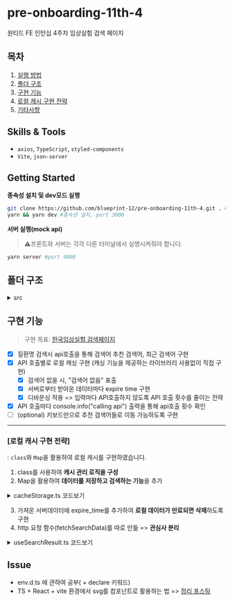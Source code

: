 # pre-onboarding-11th-4

원티드 FE 인턴십 4주차 임상실험 검색 페이지
## 목차
1. [실행 방법](getting-started)  
2. [폴더 구조](폴더-구조)  
3. [구현 기능](구현-기능)  
4. [로컬 캐시 구현 전략]([로컬-캐시-구현-전략])  
5. [기타사항](Issue)  
## Skills & Tools
- `axios`, `TypeScript`, `styled-components`
- `Vite`, `json-server`
## Getting Started

**종속성 설치 및 dev모드 실행**

```bash
git clone https://github.com/blueprint-12/pre-onboarding-11th-4.git . #현재 경로에 클론
yarn && yarn dev #종속성 설치, port 3000
```

**서버 실행(mock api)**

> ⚠프론트와 서버는 각각 다른 터미널에서 실행시켜줘야 합니다.

```bash
yarn server #port 4000
```
## 폴더 구조
<details>
  <summary>src</summary>
  
  ```markdown
  📦src
 ┣ 📂assets # .svg 등 정적 에셋을 모아두는 폴더
 ┣ 📂components # css(css in js)와 컴포넌트를 분리하기 위해 컴포넌트를 폴더로 구분
 ┃ ┣ 📂SearchBar
 ┃ ┃ ┣ 📜index.tsx
 ┃ ┃ ┗ 📜styles.tsx
 ┃ ┗ 📂SearchResultList
 ┃ ┃ ┣ 📜index.tsx
 ┃ ┃ ┗ 📜styles.tsx
 ┣ 📂hooks
 ┃ ┣ 📜useDebounce.ts # api 호출 최적화
 ┃ ┗ 📜useSearchResult.ts # 검색결과와 관련된 상태값을 저장하는 훅
 ┣ 📂layouts
 ┃ ┗ 📂SearchLayout # 검색페이지의 레이아웃
 ┃ ┃ ┣ 📜index.tsx 
 ┃ ┃ ┗ 📜styles.tsx
 ┣ 📂typings # 타입들을 모아두는 폴더입니다. 
 ┃ ┗ 📜sick.ts
 ┣ 📂utils # UI에 영향을 미치지않는 유틸리티 함수들
 ┃ ┣ 📂api # http 요청 api 관련 폴더
 ┃ ┃ ┣ 📜customAxios.ts
 ┃ ┃ ┗ 📜fetchSearchData.ts
 ┃ ┗ 📜cacheStorage.ts #로컬캐시관련 파일 class + Map으로 구현
  ```

</details>

 
## 구현 기능

> 구현 목표: [한국임상실험 검색페이지](https://clinicaltrialskorea.com/)

- [x] 질환명 검색시 api호출을 통해 검색어 추천 검색어, 최근 검색어 구현
- [x] API 호출별로 로컬 캐싱 구현 (캐싱 기능을 제공하는 라이브러리 사용없이 직접 구현)
  - [x] 검색어 없을 시, "검색어 없음" 표출
  - [x] 서버로부터 받아온 데이터마다 expire time 구현
  - [x] 디바운싱 적용 => 입력마다 API호출하지 않도록 API 호출
        횟수를 줄이는 전략
- [x] API 호출마다 console.info("calling api") 출력을 통해 api호출 횟수 확인
- [ ] (optional) 키보드만으로 추천 검색어들로 이동 가능하도록 구현
<hr/>

### [로컬 캐시 구현 전략]

: `class`와 `Map`을 활용하여 로컬 캐시를 구현하였습니다. 

1. class를 사용하여 **캐시 관리 로직을 구성**
2. Map을 활용하여 **데이터를 저장하고 검색하는 기능**을 추가
<details>
  <summary>cacheStorage.ts 코드보기</summary>

  ```typscript
import { SickApiResponse } from '../typings/sick';
class CacheStorage<K, V> {
  #storage: Map<K, V> = new Map();

  getStorage() {
    return this.#storage;
  }

  get(key: K) {
    return this.#storage.get(key);
  }

  add(key: K, value: V) {
    this.#storage.set(key, value);
    return this.#storage;
  }

  remove(key: K) {
    return this.#storage.has(key) ? this.#storage.delete(key) : null;
  }

  find(key: K) {
    return this.#storage.has(key);
  }

  size() {
    return this.#storage.size;
  }

  entries() {
    return this.#storage.entries();
  }

  getRecentKeywords(maxCount = 3) {
    return Array.from(this.#storage.keys()).reverse().slice(0, maxCount);
  }
}

export const cacheStorage = new CacheStorage<string, SickApiResponse>();

```
</details>

3. 가져온 서버데이터에 expire_time를 추가하여 **로컬 데이터가 만료되면 삭제**하도록 구현
4. http 요청 함수(fetchSearchData)를 따로 만듦 => **관심사 분리**
   
<details>
  <summary>useSearchResult.ts 코드보기</summary>
  
  ```typescript
  import { useState, useCallback, useEffect } from 'react';
import { SickApiResponse, SickProps } from '../typings/sick';
import fetchSearchData from '../utils/api/fetchSearchData';
import { cacheStorage } from '../utils/cacheStorage';

const useSearchResult = (endPoint: string, expired: number) => {
  const [data, setData] = useState<SickApiResponse>({ data: [], expired: Date.now() });
  const [query, setQuery] = useState<string>('');
  const [isLoading, setIsLoading] = useState<boolean>(false);

  const getSearchList = useCallback(async () => {
    setIsLoading(true);
    try {
      const res = await fetchSearchData(endPoint, query);
      const newData = { data: res.data as SickProps[], expired: Date.now() + expired };
      setData(newData);
      cacheStorage.add(query, newData);
    } catch (error) {
      console.error(error);
    } finally {
      setIsLoading(false);
    }
  }, [expired, endPoint, query]);

  const removeCacheData = useCallback(() => {
    cacheStorage.remove(query);
    void getSearchList();
  }, [query, getSearchList]);

  const getCacheData = useCallback(() => {
    setData(cacheStorage.get(query) as SickApiResponse);
  }, [query]);

  useEffect(() => {
    if (query === '') {
      setData((prevData) => ({ ...prevData, data: [] }));
      console.log('첫번째: 쿼리가 없을 때');
      return;
    }

    if (!cacheStorage.find(query)) {
      void getSearchList();
      console.log('두번째: 캐시스토리지에서 쿼리값을 찾지 못했을 때');
      return;
    }

    if ((cacheStorage.get(query)?.expired as unknown as number) < Date.now()) {
      console.log('세번째: 캐시스토리지값이 만료된 값일 때');
      removeCacheData();
    } else {
      console.log('아무것도 해당하지 않는다면 캐시값을 가져온다.');
      getCacheData();
    }
  }, [getCacheData, getSearchList, query, removeCacheData]);

  return { data, query, setQuery, isLoading };
};

export default useSearchResult;

  ```
</details>

## Issue

- env.d.ts 에 관하여 공부( + declare 키워드)
- TS + React + vite 환경에서 svg를 컴포넌트로 활용하는 법 => [정리 포스팅](https://blueprint-12.tistory.com/411)
